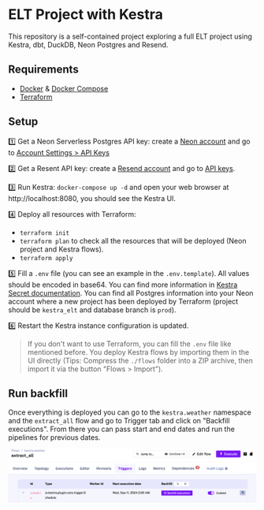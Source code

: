 # ELT Project with Kestra

This repository is a self-contained project exploring a full ELT project using Kestra, dbt, DuckDB, Neon Postgres and Resend. 

## Requirements

* [Docker](https://docs.docker.com/engine/install/) & [Docker Compose](https://docs.docker.com/compose/install/)
* [Terraform](https://developer.hashicorp.com/terraform/tutorials/aws-get-started/install-cli)

## Setup

1️⃣ Get a Neon Serverless Postgres API key: create a [Neon account](https://neon.tech/) and go to [Account Settings > API Keys](https://console.neon.tech/app/settings/api-keys)

2️⃣ Get a Resent API key: create a [Resend account](https://resend.com/) and go to [API keys](https://resend.com/api-keys).

3️⃣ Run Kestra: `docker-compose up -d` and open your web browser at http://localhost:8080, you should see the Kestra UI.

4️⃣ Deploy all resources with Terraform:
* `terraform init`
* `terraform plan` to check all the resources that will be deployed (Neon project and Kestra flows).
* `terraform apply`

5️⃣ Fill a `.env` file (you can see an example in the `.env.template`). All values should be encoded in base64. You can find more information in [Kestra Secret documentation](https://kestra.io/docs/concepts/secret). You can find all Postgres information into your Neon account where a new project has been deployed by Terraform (project should be `kestra_elt` and database branch is `prod`).

6️⃣ Restart the Kestra instance configuration is updated.


> If you don't want to use Terraform, you can fill the `.env` file like mentioned before. You deploy Kestra flows by importing them in the UI directly (Tips: Compress the `./flows` folder into a ZIP archive, then import it via the button "Flows > Import").


## Run backfill

Once everything is deployed you can go to the `kestra.weather` namespace and the `extract_all` flow and go to Trigger tab and click on "Backfill executions". From there you can pass start and end dates and run the pipelines for previous dates.

![backfill](./misc/backfill.png)